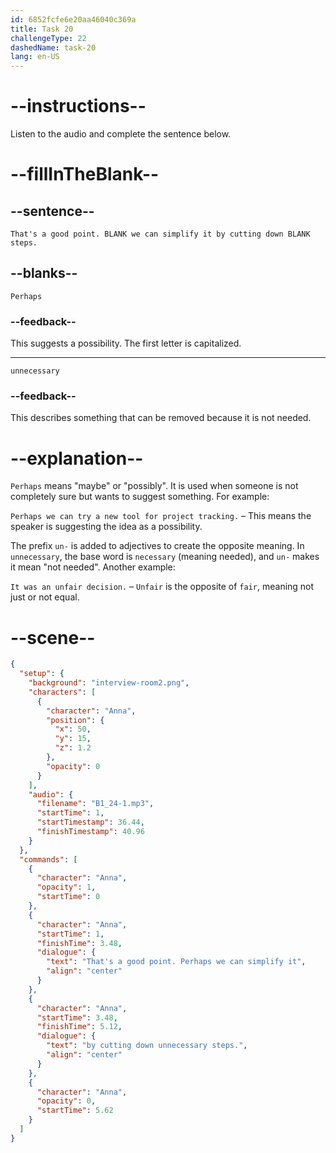 ```yaml
---
id: 6852fcfe6e20aa46040c369a
title: Task 20
challengeType: 22
dashedName: task-20
lang: en-US
---
```


<!-- (Audio) Anna: That's a good point. Perhaps we can simplify it by cutting down unnecessary steps. -->

# --instructions--

Listen to the audio and complete the sentence below.

# --fillInTheBlank--

## --sentence--

`That's a good point. BLANK we can simplify it by cutting down BLANK steps.`

## --blanks--

`Perhaps`

### --feedback--

This suggests a possibility. The first letter is capitalized.

---

`unnecessary`

### --feedback--

This describes something that can be removed because it is not needed.

# --explanation--

`Perhaps` means "maybe" or "possibly". It is used when someone is not completely sure but wants to suggest something. For example:

`Perhaps we can try a new tool for project tracking.` – This means the speaker is suggesting the idea as a possibility.

The prefix `un-` is added to adjectives to create the opposite meaning. In `unnecessary`, the base word is `necessary` (meaning needed), and `un-` makes it mean "not needed". Another example:

`It was an unfair decision.` – `Unfair` is the opposite of `fair`, meaning not just or not equal.

# --scene--

```json
{
  "setup": {
    "background": "interview-room2.png",
    "characters": [
      {
        "character": "Anna",
        "position": {
          "x": 50,
          "y": 15,
          "z": 1.2
        },
        "opacity": 0
      }
    ],
    "audio": {
      "filename": "B1_24-1.mp3",
      "startTime": 1,
      "startTimestamp": 36.44,
      "finishTimestamp": 40.96
    }
  },
  "commands": [
    {
      "character": "Anna",
      "opacity": 1,
      "startTime": 0
    },
    {
      "character": "Anna",
      "startTime": 1,
      "finishTime": 3.48,
      "dialogue": {
        "text": "That's a good point. Perhaps we can simplify it",
        "align": "center"
      }
    },
    {
      "character": "Anna",
      "startTime": 3.48,
      "finishTime": 5.12,
      "dialogue": {
        "text": "by cutting down unnecessary steps.",
        "align": "center"
      }
    },
    {
      "character": "Anna",
      "opacity": 0,
      "startTime": 5.62
    }
  ]
}
```
